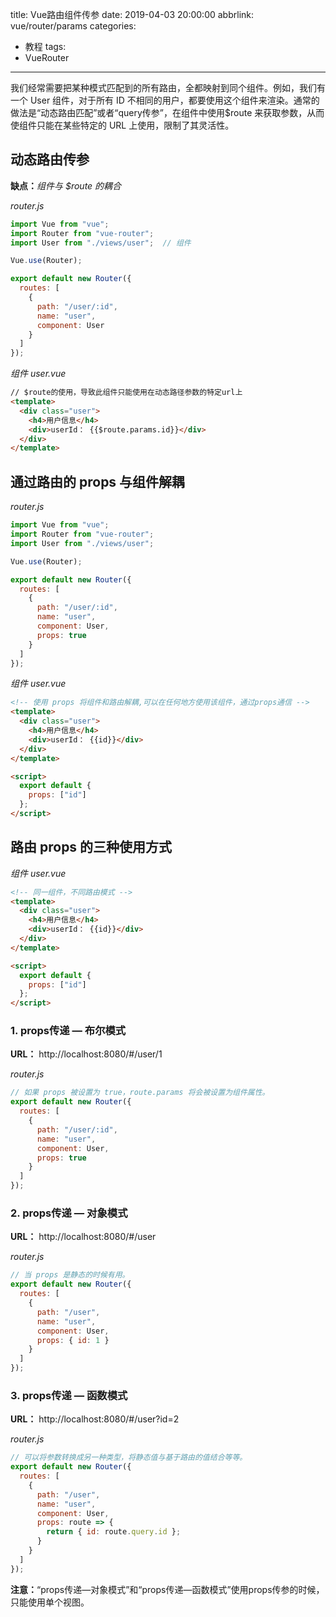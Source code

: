 title: Vue路由组件传参
date: 2019-04-03 20:00:00
abbrlink: vue/router/params
categories:
  - 教程
tags:
  - VueRouter
---

我们经常需要把某种模式匹配到的所有路由，全都映射到同个组件。例如，我们有一个 User 组件，对于所有 ID 不相同的用户，都要使用这个组件来渲染。通常的做法是“动态路由匹配”或者“query传参”，在组件中使用$route 来获取参数，从而使组件只能在某些特定的 URL 上使用，限制了其灵活性。

<!-- more -->

## 动态路由传参

__缺点：__*组件与 $route 的耦合*

*router.js*

```js
import Vue from "vue";
import Router from "vue-router";
import User from "./views/user";  // 组件

Vue.use(Router);

export default new Router({
  routes: [
    {
      path: "/user/:id",
      name: "user",
      component: User
    }
  ]
});
```

*组件 user.vue*
```html
// $route的使用，导致此组件只能使用在动态路径参数的特定url上
<template>
  <div class="user">
    <h4>用户信息</h4>
    <div>userId： {{$route.params.id}}</div>
  </div>
</template>
```


## 通过路由的 props 与组件解耦

*router.js*
```js
import Vue from "vue";
import Router from "vue-router";
import User from "./views/user";

Vue.use(Router);

export default new Router({
  routes: [
    {
      path: "/user/:id",
      name: "user",
      component: User,
      props: true
    }
  ]
});
```
*组件 user.vue*

```html
<!-- 使用 props 将组件和路由解耦,可以在任何地方使用该组件，通过props通信 -->
<template>
  <div class="user">
    <h4>用户信息</h4>
    <div>userId： {{id}}</div>
  </div>
</template>

<script>
  export default {
    props: ["id"]
  };
</script>
```


## 路由 props 的三种使用方式

*组件 user.vue*
```html
<!-- 同一组件，不同路由模式 -->
<template>
  <div class="user">
    <h4>用户信息</h4>
    <div>userId： {{id}}</div>
  </div>
</template>

<script>
  export default {
    props: ["id"]
  };
</script>
```


### 1. props传递 — 布尔模式

**URL：** http://localhost:8080/#/user/1

*router.js*
```js
// 如果 props 被设置为 true，route.params 将会被设置为组件属性。
export default new Router({
  routes: [
    {
      path: "/user/:id",
      name: "user",
      component: User,
      props: true
    }
  ]
});
```

### 2. props传递 — 对象模式

**URL：** http://localhost:8080/#/user

*router.js*
```js
// 当 props 是静态的时候有用。
export default new Router({
  routes: [
    {
      path: "/user",
      name: "user",
      component: User,
      props: { id: 1 }
    }
  ]
});
```

### 3. props传递 — 函数模式

**URL：** http://localhost:8080/#/user?id=2

*router.js*
```js
// 可以将参数转换成另一种类型，将静态值与基于路由的值结合等等。
export default new Router({
  routes: [
    {
      path: "/user",
      name: "user",
      component: User,
      props: route => {
        return { id: route.query.id };
      }
    }
  ]
});
```

**注意：**“props传递—对象模式”和“props传递—函数模式”使用props传参的时候，只能使用单个视图。
